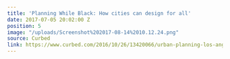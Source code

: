 ```yaml
---
title: 'Planning While Black: How cities can design for all'
date: 2017-07-05 20:02:00 Z
position: 5
image: "/uploads/Screenshot%202017-08-14%2010.12.24.png"
source: Curbed
link: https://www.curbed.com/2016/10/26/13420066/urban-planning-los-angeles-bicycle-coalition-tamika-butler
---
```


